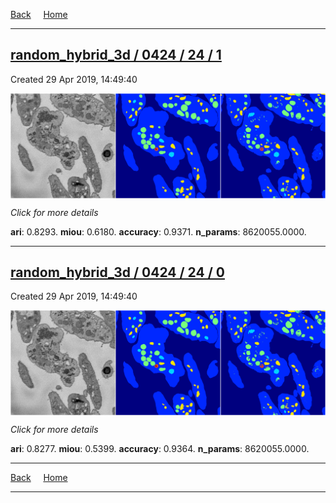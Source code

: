
[Back](..)&nbsp;&nbsp;&nbsp;&nbsp;&nbsp;[Home](https://leapmanlab.github.io/snapshots)

---

<div class="summary"><a href="1"><h2>random_hybrid_3d / 0424 / 24 / 1</h2></a><p>Created 29 Apr 2019, 14:49:40
</p><a href="1"><img src="1/media/summary.png" align="center"></a><p>
<i>Click for more details</i>
</p></div>

**ari**: 0.8293. **miou**: 0.6180. **accuracy**: 0.9371. **n_params**: 8620055.0000. 

---

<div class="summary"><a href="0"><h2>random_hybrid_3d / 0424 / 24 / 0</h2></a><p>Created 29 Apr 2019, 14:49:40
</p><a href="0"><img src="0/media/summary.png" align="center"></a><p>
<i>Click for more details</i>
</p></div>

**ari**: 0.8277. **miou**: 0.5399. **accuracy**: 0.9364. **n_params**: 8620055.0000. 

---

[Back](..)&nbsp;&nbsp;&nbsp;&nbsp;&nbsp;[Home](https://leapmanlab.github.io/snapshots)

---